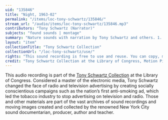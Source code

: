```yaml
---
uid: "135846"
title: "Night, 1963-02"
permalink: "/items/loc-tony-schwartz/135846/"
stream_url: "/audio/items/loc-tony-schwartz/135846.mp3"
contributors: "Tony Schwartz (Narrator)"
subjects: "found sounds | montage"
summary: "Nature sounds with narration by Tony Schwartz and others. 1. A country night, narration and sounds heard at night. (Tony Schwartz, narrator) (00:00) -- 2. A country night, narration and sounds heard at night. (03:34) -- 3. A country night, narration and sounds heard at night. This recording only has the opening portion of the narration but the sounds of the night remain. (06:56) -- 4. Original recordings of the narration portion of the country night program with multiple takes. (10:08) -- 5. A country night, narration and sounds heard at night. (Unidentified female narrator) (16:32) -- 6. Original recordings of the narration portion of the country night program with an unidentified female narrator and multiple takes under the direction of Tony Schwartz. (19:37) -- 7. Recording of a telephone conversation between Tony Schwartz and an unidentified male speaker. Short rhymes describing different scenes. (24:35)."
layout: "item"
collectionTitle: "Tony Schwartz Collection"
collectionUrl: "/loc-tony-schwartz/use/"
rights: "This sound recording is free to use and reuse. You can copy, modify, distribute and perform the work, even for commercial purposes, all without asking permission. Attribution is recommended but not required."
credit: "Tony Schwartz Collection at the Library of Congress, Motion Picture, Broadcasting and Recorded Sound Division."
---
```


This audio recording is part of the [Tony Schwartz Collection](https://www.loc.gov/rr/record/schwartzcollection.html) at the Library of Congress. Considered a master of the electronic media, Tony Schwartz changed the face of radio and television advertising by creating socially conscientious campaigns such as the nation’s first anti-smoking ad, which led the tobacco industry to stop advertising on television and radio. Those and other materials are part of the vast archives of sound recordings and moving images created and collected by the renowned New York City sound documentarian, producer, author and teacher.